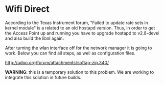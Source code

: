 # Wifi Direct

According to the Texas Instrument forum, "Failed to update rate sets in kernel module" is a related to an old hostapd version. 
Thus, in order to get the Access Point up and running you have to upgrade hostapd to v2.6-devel and also build the libnl again.

After turning the wlan interface off for the network manager it is going to work.
Below you can find all steps, as well as configuration files.

<a href="http://udoo.org/forum/attachments/softap-zip.340/" target="_blank">http://udoo.org/forum/attachments/softap-zip.340/</a>

<strong>WARNING</strong>: this is a temporary solution to this problem. We are working to integrate this solution in future builds.
